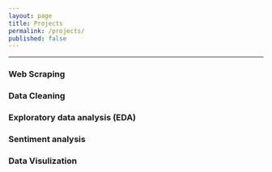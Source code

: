 ```yaml
---
layout: page
title: Projects
permalink: /projects/
published: false
---
```

***

### Web Scraping


### Data Cleaning


### Exploratory data analysis (EDA)


### Sentiment analysis


### Data Visulization
